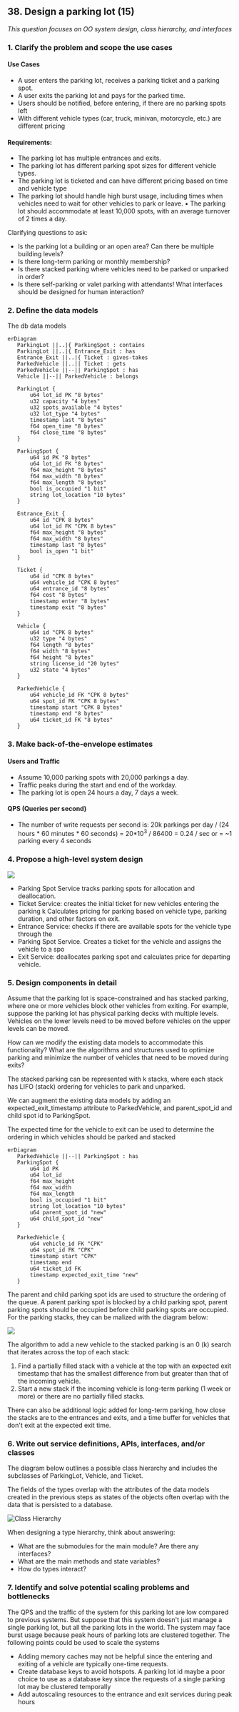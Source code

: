 ## 38. Design a parking lot (15)

*This question focuses on OO system design, class hierarchy, and interfaces*

### 1. Clarify the problem and scope the use cases

#### Use Cases
* A user enters the parking lot, receives a parking ticket and a parking spot.
* A user exits the parking lot and pays for the parked time.
* Users should be notified, before entering, if there are no parking spots left
* With different vehicle types (car, truck, minivan, motorcycle, etc.) are different pricing

#### Requirements:
* The parking lot has multiple entrances and exits.
* The parking lot has different parking spot sizes for different vehicle types.
* The parking lot is ticketed and can have different pricing based on time and vehicle type
* The parking lot should handle high burst usage, including times when vehicles need
  to wait for other vehicles to park or leave.
• The parking lot should accommodate at least 10,000 spots, with an average turnover
  of 2 times a day.

Clarifying questions to ask:
* Is the parking lot a building or an open area? Can there be multiple building levels?
* Is there long-term parking or monthly membership?
* Is there stacked parking where vehicles need to be parked or unparked in order?
* Is there self-parking or valet parking with attendants! What interfaces should be
  designed for human interaction?

### 2. Define the data models

The db data models

```mermaid
erDiagram
   ParkingLot ||..|{ ParkingSpot : contains
   ParkingLot ||..|{ Entrance_Exit : has
   Entrance_Exit ||..|{ Ticket : gives-takes
   ParkedVehicle ||..|| Ticket : gets
   ParkedVehicle ||--|| ParkingSpot : has
   Vehicle ||--|| ParkedVehicle : belongs
   
   ParkingLot {
       u64 lot_id PK "8 bytes"
       u32 capacity "4 bytes"
       u32 spots_available "4 bytes"
       u32 lot_type "4 bytes"
       timestamp last "8 bytes"
       f64 open_time "8 bytes"
       f64 close_time "8 bytes"
   }
   
   ParkingSpot {
       u64 id PK "8 bytes"
       u64 lot_id FK "8 bytes"
       f64 max_height "8 bytes"
       f64 max_width "8 bytes"
       f64 max_length "8 bytes"
       bool is_occupied "1 bit"
       string lot_location "10 bytes"
   }
   
   Entrance_Exit {
       u64 id "CPK 8 bytes"
       u64 lot_id FK "CPK 8 bytes"
       f64 max_height "8 bytes"
       f64 max_width "8 bytes"
       timestamp last "8 bytes"
       bool is_open "1 bit"
   }
   
   Ticket {
       u64 id "CPK 8 bytes"
       u64 vehicle_id "CPK 8 bytes"
       u64 entrance_id "8 bytes"
       f64 cost "8 bytes"
       timestamp enter "8 bytes"
       timestamp exit "8 bytes"
   }

   Vehicle {
       u64 id "CPK 8 bytes"
       u32 type "4 bytes"
       f64 length "8 bytes"
       f64 width "8 bytes"
       f64 height "8 bytes"
       string license_id "20 bytes"
       u32 state "4 bytes"
   }
   
   ParkedVehicle {
       u64 vehicle_id FK "CPK 8 bytes"
       u64 spot_id FK "CPK 8 bytes"
       timestamp start "CPK 8 bytes"
       timestamp end "8 bytes"
       u64 ticket_id FK "8 bytes"
   }
```

### 3. Make back-of-the-envelope estimates
#### Users and Traffic
* Assume 10,000 parking spots with 20,000 parkings a day.
* Traffic peaks during the start and end of the workday.
* The parking lot is open 24 hours a day, 7 days a week.

#### QPS (Queries per second)
* The number of write requests per second is: 20k parkings per day / (24 hours * 60 minutes * 60 seconds)
  = 20*10<sup>3</sup> / 86400 = 0.24 / sec or
  = ~1 parking every 4 seconds

### 4. Propose a high-level system design

![](imgs/0112.jpg)

* Parking Spot Service tracks parking spots for allocation and deallocation.
* Ticket Service: creates the initial ticket for new vehicles entering the parking k
  Calculates pricing for parking based on vehicle type, parking duration, and other
  factors on exit.
* Entrance Service: checks if there are available spots for the vehicle type through the
* Parking Spot Service. Creates a ticket for the vehicle and assigns the vehicle to a spo
* Exit Service: deallocates parking spot and calculates price for departing vehicle.

### 5. Design components in detail

Assume that the parking lot is space-constrained and has stacked parking, where one or more
vehicles block other vehicles from exiting. For example, suppose the parking lot has physical
parking decks with multiple levels. Vehicles on the lower levels need to be moved before
vehicles on the upper levels can be moved. 

How can we modify the existing data models to accommodate this functionality? What are the 
algorithms and structures used to optimize parking and minimize the number of vehicles that 
need to be moved during exits?

The stacked parking can be represented with k stacks, where each stack has LIFO (stack) ordering for
vehicles to park and unparked. 

We can augment the existing data models by adding an expected_exit_timestamp attribute to 
ParkedVehicle, and parent_spot_id and child spot id to ParkingSpot. 

The expected time for the vehicle to exit can be used to determine the ordering in which 
vehicles should be parked and stacked

```mermaid
erDiagram
   ParkedVehicle ||--|| ParkingSpot : has
   ParkingSpot {
       u64 id PK
       u64 lot_id
       f64 max_height
       f64 max_width
       f64 max_length
       bool is_occupied "1 bit"
       string lot_location "10 bytes"
       u64 parent_spot_id "new"
       u64 child_spot_id "new"
   }
   
   ParkedVehicle {
       u64 vehicle_id FK "CPK"
       u64 spot_id FK "CPK"
       timestamp start "CPK"
       timestamp end
       u64 ticket_id FK
       timestamp expected_exit_time "new"
   }
```

The parent and child parking spot ids are used to structure the ordering of the queue. A
parent parking spot is blocked by a child parking spot, parent parking spots should be
occupied before child parking spots are occupied. For the parking stacks, they can be
malized with the diagram below:

![](imgs/0113.jpg)

The algorithm to add a new vehicle to the stacked parking is an 0 (k) search that iterates
across the top of each stack:

1. Find a partially filled stack with a vehicle at the top with an expected exit timestamp
   that has the smallest difference from but greater than that of the incoming vehicle.
2. Start a new stack if the incoming vehicle is long-term parking (1 week or more) or
   there are no partially filled stacks.

There can also be additional logic added for long-term parking, how close the stacks are to the
entrances and exits, and a time buffer for vehicles that don't exit at the expected exit time.

### 6. Write out service definitions, APIs, interfaces, and/or classes

The diagram below outlines a possible class hierarchy and includes the subclasses of ParkingLot,
Vehicle, and Ticket. 

The fields of the types overlap with the attributes of the data models created in the previous 
steps as states of the objects often overlap with the data that is persisted to a database.

![Class Hierarchy](imgs/0112c.png)

<!--

```mermaid
classDiagram
    ParkingLot <|--|> ParkingSpot
    ParkingLot <|-- MultiLevelParkingLot
    ParkingLot <|-- AirportParkingLot
    Vehicle <|--|> ParkingSpot
    Vehicle <|--|> Ticket
    Vehicle <|-- Car 
    Vehicle <|-- Motorcycle
    Ticket <|-- OneTimeTicket
    Ticket <|-- ValetTicket
    Ticket <|-- MonthlyPass
    
    class ParkingLot {
      +long lot_id
      +int capacity
      +int spots_available
      +enum lot_type
      +double open_time
      +double close_time
      +get_num_spots_open(Vehicle): int
      +get_open_time(): double
      +get_close_time(): double
      
    }
    
    class MultiLevelParkingLot {
      +int num_levels
      +int num_buildings
      +list handicap_levels
      +get_buildings(): list
      +get_handicap_levels(): list
    }
    
    class AirportParkingLot {
      +string terminal
      +int num_long_term_spots
      +string closest_train
      +get_terminal() : string
      +get_long_term_spots(): int
      +get_train() : string
    }
    
    class ParkingSpot {
      +long spot_id
      +long lot_id
      +double max_height
      +double max_width
      +boolean is_occupied
      +string lot_location
      +park() : boolean
      +is_open() : boolean
      +vehicle_fits(Vehicle) : boolean
      +dimensions() : tuple
      +get_lot_location() : string
    }
    
    class Vehicle {
      +long vehicle_id
      +enum vehicle_type
      +double height 
      +double width 
      +double length
      +string color
      +string license_id
      +enum state
      +get_dimensions() : tuple
      +get_state() : enum
    }
    
    class Car {
      +enum car_type
      +boolean is_electric
      +int num_passengers
      +boolean handicap_accessible
      +double turning_radius
      +get_electric() : enum
      +get_passengers() : int
    }
    
    class Motorcycle {
      +boolean is_small
      +int num_wheels
      +is_small() : boolean
      +get_num_wheels(): int
    }
    
    class Ticket {
      +long ticket_id
      +long vehicle_id
      +long lot_id
      +double cost
      +timestamp enter_timestamp
      +timestamp exit_timestamp
      +calclate_cost(): double
      +start_park(): boolean
      +end_park(): boolean
    }
    
    class OneTimeTicket {
      +timestamp use_date
      +double prepaid_amount
      +get_date() : timestamp
      +get_balance() : double
    }
    
    class ValetTicket {
      +string attendant
      +timestamp return_time
      +get_attendant() : string
      +get_return_time() : timestamp
    }
    
    class MonthlyPass {
      +timestamp start_day
      +timestamp end_day
      +get_start_day(): timestamp
      +get_end_day(): timestamp
    }

```
-->

When designing a type hierarchy, think about answering:
* What are the submodules for the main module? Are there any interfaces?
* What are the main methods and state variables?
* How do types interact?

### 7. Identify and solve potential scaling problems and bottlenecks

The QPS and the traffic of the system for this parking lot are low compared to previous systems. 
But suppose that this system doesn't just manage a single parking lot, but all the parking lots in 
the world. The system may face burst usage because peak hours of parking lots are clustered together. 
The following points could be used to scale the systems

* Adding memory caches may not be helpful since the entering and exiting of a vehicle
  are typically one-time requests.
* Create database keys to avoid hotspots. A parking lot id maybe a poor choice to use as
  a database key since the requests of a single parking lot may be clustered temporally
* Add autoscaling resources to the entrance and exit services during peak hours
